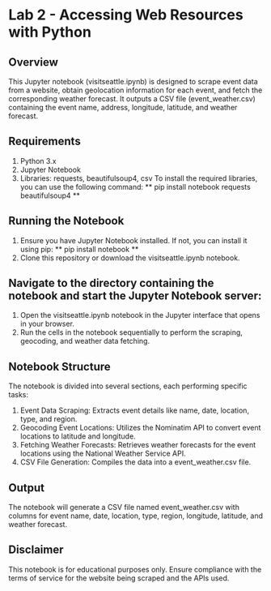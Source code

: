 # Lab 2 - Accessing Web Resources with Python
## Overview
This Jupyter notebook (visitseattle.ipynb) is designed to scrape event data from a website, obtain geolocation information for each event, and fetch the corresponding weather forecast. It outputs a CSV file (event_weather.csv) containing the event name, address, longitude, latitude, and weather forecast.

## Requirements
1. Python 3.x
2. Jupyter Notebook
3. Libraries: requests, beautifulsoup4, csv
    To install the required libraries, you can use the following command:
    ** pip install notebook requests beautifulsoup4 **

## Running the Notebook
1. Ensure you have Jupyter Notebook installed. If not, you can install it using pip:
    ** pip install notebook **
2. Clone this repository or download the visitseattle.ipynb notebook.

## Navigate to the directory containing the notebook and start the Jupyter Notebook server:
1. Open the visitseattle.ipynb notebook in the Jupyter interface that opens in your browser.
2. Run the cells in the notebook sequentially to perform the scraping, geocoding, and weather data fetching.

## Notebook Structure
The notebook is divided into several sections, each performing specific tasks:

1. Event Data Scraping: Extracts event details like name, date, location, type, and region.
2. Geocoding Event Locations: Utilizes the Nominatim API to convert event locations to latitude and longitude.
3. Fetching Weather Forecasts: Retrieves weather forecasts for the event locations using the National Weather Service API.
4. CSV File Generation: Compiles the data into a event_weather.csv file.

## Output
The notebook will generate a CSV file named event_weather.csv with columns for event name, date, location, type, region, longitude, latitude, and weather forecast.

## Disclaimer
This notebook is for educational purposes only. Ensure compliance with the terms of service for the website being scraped and the APIs used.